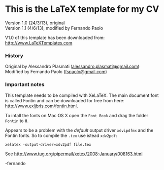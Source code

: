# This is the LaTeX template for my CV

Version 1.0 (24/3/13), original  
Version 1.1 (4/6/13), modified by Fernando Paolo

V1.0 of this template has been downloaded from:
    http://www.LaTeXTemplates.com

### History

Original by Alessandro Plasmati (alessandro.plasmati@gmail.com)  
Modified by Fernando Paolo (fspaolo@gmail.com)

### Important notes

This template needs to be compiled with XeLaTeX.
The main document font is called Fontin and can be downloaded for 
free from here: http://www.exljbris.com/fontin.html.

To intall the fonts on Mac OS X open the `Font Book` and drag 
the folder `Fontin` to it.

Appears to be a problem with the *default* output driver `xdvipdfmx` 
and the Fontin fonts. So to compile the `.tex` use istead `xdv2pdf`:

    xelatex -output-driver=xdv2pdf file.tex

See http://www.tug.org/pipermail/xetex/2008-January/008163.html


-fernando
